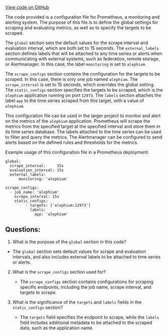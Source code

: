 [View code on GitHub](https://github.com/alephium/alephium/blob/master/docker/prometheus/prometheus.yml)

The code provided is a configuration file for Prometheus, a monitoring and alerting system. The purpose of this file is to define the global settings for scraping and evaluating metrics, as well as to specify the targets to be scraped.

The `global` section sets the default values for the scrape interval and evaluation interval, which are both set to 15 seconds. The `external_labels` section defines labels that will be attached to any time series or alerts when communicating with external systems, such as federation, remote storage, or Alertmanager. In this case, the label `monitoring` is set to `alephium`.

The `scrape_configs` section contains the configuration for the targets to be scraped. In this case, there is only one job named `alephium`. The `scrape_interval` is set to 15 seconds, which overrides the global setting. The `static_configs` section specifies the targets to be scraped, which is the `alephium` application running on port `12973`. The `labels` section attaches the label `app` to the time series scraped from this target, with a value of `alephium`.

This configuration file can be used in the larger project to monitor and alert on the metrics of the `alephium` application. Prometheus will scrape the metrics from the specified target at the specified interval and store them in its time series database. The labels attached to the time series can be used to filter and query the metrics. The Alertmanager can be configured to send alerts based on the defined rules and thresholds for the metrics. 

Example usage of this configuration file in a Prometheus deployment:

```
global:
  scrape_interval:     15s
  evaluation_interval: 15s
  external_labels:
      monitoring: 'alephium'

scrape_configs:
  - job_name: 'alephium'
    scrape_interval: 15s
    static_configs:
         - targets: ['alephium:12973']
           labels:
             app: 'alephium'
```
## Questions: 
 1. What is the purpose of the `global` section in this code?
   - The `global` section sets default values for scrape and evaluation intervals, and also includes external labels to be attached to time series or alerts.

2. What is the `scrape_configs` section used for?
   - The `scrape_configs` section contains configurations for scraping specific endpoints, including the job name, scrape interval, and targets to scrape.

3. What is the significance of the `targets` and `labels` fields in the `static_configs` section?
   - The `targets` field specifies the endpoint to scrape, while the `labels` field includes additional metadata to be attached to the scraped data, such as the application name.
